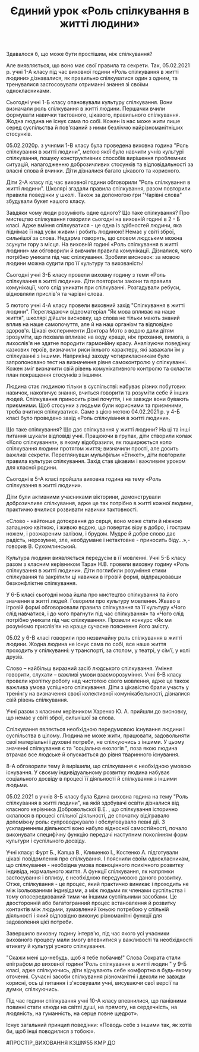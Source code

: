 ﻿---
title: Єдиний урок «Роль спілкування в житті людини»
---

Здавалося б, що може бути простішим, ніж спілкування?

Але виявляється, що воно має свої правила та секрети. Так, 05.02.2021 р. учні 1-А класу під час виховної години «Роль спілкування в житті людини» дізнавалися, як правильно спілкуватися один з одним, та тренувалися застосовувати отриманні знання зі своїми однокласниками.

<slideshow id="*1a" />

Сьогодні учні 1-Б класу опановували культуру спілкування. Вони визначали роль спілкування в житті людини. Першачки вчили формувати навички тактовного, цікавого, правильного спілкування. Жодна людина не існує сама по собі. Кожен із нас може жити лише серед суспільства й пов'язаний з ними безліччю найрізноманітніших стосунків.

<slideshow id="*1b" />

05.02.2020р. з учнями 1-В класу була проведена виховна година "Роль спілкування в житті людини", метою якої було навчити учнів культурі спілкування, пошуку конструктивних способів вирішення проблемних ситуацій, налагодженню доброзичливих стосунків та відповідальності за власні слова й вчинки. Діти дізналися багато цікавого та корисного.

<slideshow id="*1v" />

Діти 2-А класу під час виховної години обговорили "Роль спілкування в житті людини". Школярі згадали правила спілкування, разом повторили правила поведінки у школі. Також за допомогою гри "Чарівні слова" збудували букет нашого класу.

<slideshow id="*2a" />

Завдяки чому люди розуміють одне одного? Що таке спілкування? Про мистецтво спілкування говорили сьогодні на виховній годині в 2 - Б класі. Адже вміння спілкуватися - це одна із здібностей людини, яка піднімає її над усім живим і робить людиною! Немає у світі зброї, сильнішої за слова. Недарма говорять, що словом людським можна зсунути гору з місця. На виховній годині «Роль спілкування в житті людини» ми обговорили й вивчили правила комунікації. Дізналися, чого потрібно уникати під час спілкування. Зробили висновок: за мовою людини можна судити про її культуру та вихованість!

<slideshow id="*2b" />

Сьогодні учні 3-Б класу провели виховну годину з теми «Роль спілкування в житті людини». Діти повторили закони та правила комунікації, чого слід уникати при спілкуванні. Розгадували ребуси, відновляли прислів'я та чарівні слова.

<slideshow id="*3b" />

5 лютого учні 4-А класу провели виховний захід "Спілкування в житті людини". Переглядаючи відеоматеріал "Як мова впливає на наше життя", школярі дійшли висновку, що слова не тільки мають знаний вплив на наше самопочуття, але й на наш організм та відповідно здоров'я. Цікаві експерименти Доктора Мото з водою дали дітям зрозуміти, що похвала впливає на воду краще, ніж прохання, вимога, а лихослів'я не здатне породити гармонійну красу. Аналізуючи поведінку казкових героїв, визначили риси їхнього характеру, які заважали їм у спілкуванні з іншими. Наприкінці заходу чотирикласникам було запропоновано тест на визначення рівня самоконтролю у спілкуванні. Кожен зміг визначити свій рівень комунікативного контролю та скласти план покращення стосунків з іншими.

<slideshow id="*4a" />

Людина стає людиною тільки в суспільстві: набуває різних побутових навичок, накопичує знання, вчиться говорити та розуміти себе й інших людей. Спілкування приносить різні почуття, і не завжди вони бувають приємними. Щоб стосунки з людьми були корисними та приємними, треба вчитися спілкуватися. Саме з цією метою 04.02.2021 р. у 4-Б класі було проведено захід «Роль спілкування в житті людини».

Що таке спілкування? Що дає спілкування у житті людини? На ці та інші питання шукали відповіді учні. Працюючи в групах, діти створили колаж «Коло спілкування», в якому відобразили, як поширюється коло спілкування людини протягом життя; визначили прості, але досить важливі секрети. Переглянувши мультфільм «Етикет», діти повторили правила культури спілкування. Захід став цікавим і важливим уроком для класної родини.

<slideshow id="*4b" />

Сьогодні в 5-А класі пройшла виховна година на тему «Роль спілкування в житті людини».

Діти були активними учасниками вікторини, демонстрували доброзичливе спілкування, адже це так потрібно в житті кожної людини, практично вчилися розвивати навички тактовності.

<slideshow id="*5a" />

«Слово - найтонше дотокрання до серця, воно може стати й ніжною запашною квіткою, і живою водою, що повертає віру в добро, і гострим ножем, і розжареним залізом, і брудом. Мудре й добре слово дає радість, нерозумне, зле, необдумане і нетактовне - приносить біду...»,- говорив В. Сухомлинський.

Культура людини виявляється передусім в її мовленні. Учні 5-Б класу разом з класним керівником Таран Н.В. провели виховну годину «Роль спілкування в житті людини». Діти поглибили розуміння етики спілкування та закріпили ці навички в ігровій формі, відпрацювавши безконфліктне спілкування.

<slideshow id="*5b" />

У 6-Б класі сьогодні мова йшла про мистецтво спілкування та його значення в житті людей. Говорили про культуру мовлення. Жваво в ігровій формі обговорювали правила спілкування та її культуру «Чого слід навчатися, і до чого прагнути під час спілкування» та «Чого слід потрібно уникати під час спілкування». Провели конкурс «Як ми розуміємо прислів’я» на краще сучасне пояснення його змісту.

<slideshow id="*6b" />

05.02 у 6-В класі говорили про незвичайну роль спілкування в житті людини. Жодна людина не існує сама по собі, все наше життя проходить у спілкуванні: у транспорті, за столом, у театрі, у сім’ї, у колі друзів.

Слово – найбільш виразний засіб людського спілкування. Уміння говорити, слухати – важливі умови взаєморозуміння. Учні 6-В класу провели кропітку роботу над чистотою свого мовлення, адже це також важлива умова успішного спілкування. Діти з цікавістю брали участь у тренінгу на визначення своєї колективної комунікабельності, дізналися свій рівень спілкування.

Учні разом з класним керівником Харенко Ю. А. прийшли до висновку, що немає у світі зброї, сильнішої за слова.

<slideshow id="*6v" />

Спілкування являється необхідною передумовою існування людини і суспільства в цілому. Людина не може жити, працювати, задовольняти свої матеріальні і духовні потреби, не спілкуючись з іншими. У цьому значенні спілкування є та "соціальна екологія ", поза якою людина втрачає все людське й опускається до рівня тваринного існування.

8-А обговорили тему й вирішили, що спілкування є необхідною умовою існування. У своєму індивідуальному розвитку людина набуває соціального досвіду в процесі її діяльності й спілкування з іншими людьми.

<slideshow id="*8a" />

05.02.2021 в учнів 8-Б класу була Єдина виховна година на тему "Роль спілкування в житті людини", на якій здобувачі освіти дізналися від класного керівника Добровольскої В.Е. , що спілкування історично склалося в процесі спільної діяльності, де спочатку відігравало допоміжну роль: супроводжувало і обслуговувало певні дії. З ускладненням діяльності воно набуло відносної самостійності, почало виконувати специфічну функцію передачі наступним поколінням форм культури і суспільного досвіду.

Учні класу: Фурт Б., Капша В., Клименко І., Костенко А. підготували цікаві повідомлення про спілкування. І пояснили своїм однокласникам, що спілкування - необхідна умова повноцінного психічного розвитку індивіда, нормального життя. А функції спілкування, як напрямки застосування і впливу, є необхідною передумовою даного розвитку. Отже, спілкування - це процес, який практично виникає і проходить не між ізольованими індивідами, а між людьми як членами суспільства і тому опосередкований тими чи іншими суспільними засобами. Це двосторонній або багатогранний процес встановлення й розвитку контактів між людьми, зумовлений їхньою потребою у спільній діяльності і який відповідно виконує різноманітні функції для задоволення цієї потреби.

Завершило виховну годину інтерв'ю, під час якого усі учасники виховного процесу мали змогу впевнитися у важливості та необхідності етикету й культурі усного спілкування.

<slideshow id="*8b" />

"Скажи мені що-небудь, щоб я тебе побачив!" Слова Сократа стали епіграфом до виховної години"Роль спілкування в житті людин " у 9-Б класі, адже спілкуючись, діти відчувають себе комфортно в будь-якому оточенні. Сучасні засоби спілкування різноманітні і деколи не завжди корисні, ось ці питання і з'ясовували учні, висуваючи свої версії та думки, спілкуючись.

<slideshow id="*9b" />

Під час години спілкування учні 10-А класу впевнилися, що панівними повинні стати «люди на світлі душі, на прямоту, на сердечність, на людяність, на гуманність, на серце повне щедрот».

Існує загальний принцип поведінки: «Поводь себе з іншими так, як хотів би, щоб інші поводилися з тобою».

<slideshow id="*10a" />

#ПРОСТІР_ВИХОВАННЯ КЗШ№55 КМР ДО
